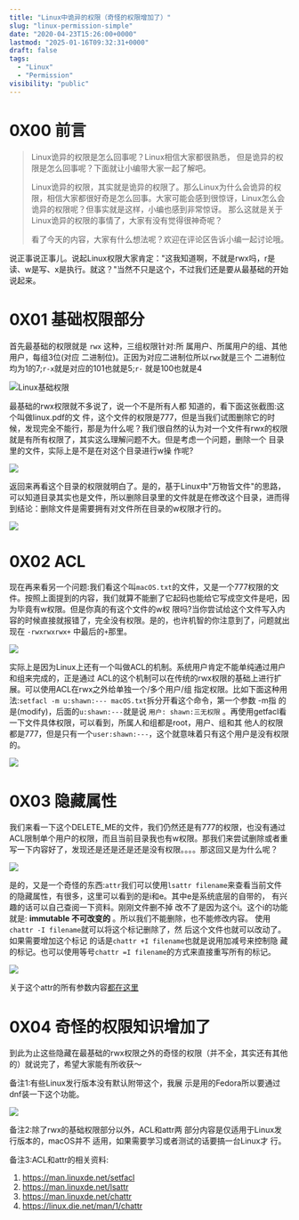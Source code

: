 ```yaml
---
title: "Linux中诡异的权限（奇怪的权限增加了）"
slug: "linux-permission-simple"
date: "2020-04-23T15:26:00+0000"
lastmod: "2025-01-16T09:32:31+0000"
draft: false
tags:
  - "Linux"
  - "Permission"
visibility: "public"
---
```

# 0X00 前言

> Linux诡异的权限是怎么回事呢？Linux相信大家都很熟悉， 但是诡异的权限是怎么回事呢？下面就让小编带大家一起了解吧。
>
> Linux诡异的权限，其实就是诡异的权限了。那么Linux为什么会诡异的权限，相信大家都很好奇是怎么回事。大家可能会感到很惊讶，Linux怎么会诡异的权限呢？但事实就是这样，小编也感到非常惊讶。 那么这就是关于Linux诡异的权限的事情了，大家有没有觉得很神奇呢？
>
> 看了今天的内容，大家有什么想法呢？欢迎在评论区告诉小编一起讨论哦。

说正事说正事儿。说起Linux权限大家肯定："这我知道啊，不就是rwx吗，r是读、w是写、x是执行。就这？"当然不只是这个，不过我们还是要从最基础的开始说起来。

# 0X01 基础权限部分

首先最基础的权限就是 `rwx` 这种，三组权限针对:所 属用户、所属用户的组、其他用户，每组3位(对应 二进制位)。正因为对应二进制位所以`rwx`就是三个 二进制位均为1的7;`r-x`就是对应的101也就是5;`r-` 就是100也就是4

![Linux基础权限](https://tva1.sinaimg.cn/large/007S8ZIlgy1ge43ddofakj315g0iu16s.jpg)

最基础的rwx权限就不多说了，说一个不是所有人都 知道的，看下面这张截图:这个叫做linux.pdf的文 件，这个文件的权限是777，但是当我们试图删除它的时候，发现完全不能行，那是为什么呢？我们很自然的认为对一个文件有rwx的权限就是有所有权限了，其实这么理解问题不大。但是考虑一个问题，删除一个 目录里的文件，实际上是不是在对这个目录进行w操 作呢?

![](https://tva1.sinaimg.cn/large/007S8ZIlgy1ge43jtgw7xj30py06yq73.jpg)

返回来再看这个目录的权限就明白了。是的，基于Linux中"万物皆文件"的思路，可以知道目录其实也是文件，所以删除目录里的文件就是在修改这个目录，进而得到结论：删除文件是需要拥有对文件所在目录的w权限才行的。

![](https://tva1.sinaimg.cn/large/007S8ZIlgy1ge43gladatj30v605agt8.jpg)

# 0X02 ACL

现在再来看另一个问题:我们看这个叫`macOS.txt`的文件，又是一个777权限的文件。按照上面提到的内容，我们就算不能删了它起码也能给它写成空文件是吧，因为毕竟有w权限。但是你真的有这个文件的w权 限吗?当你尝试给这个文件写入内容的时候直接就报错了，完全没有权限。是的，也许机智的你注意到了，问题就出现在 `-rwxrwxrwx+` 中最后的`+`那里。

![](https://tva1.sinaimg.cn/large/007S8ZIlgy1ge43o1s5o6j30za08c7fp.jpg)

实际上是因为Linux上还有一个叫做ACL的机制。系统用户肯定不能单纯通过用户和组来完成的，正是通过 ACL的这个机制可以在传统的rwx权限的基础上进行扩 展。可以使用ACL在rwx之外给单独一个/多个用户/组 指定权限。比如下面这种用法:`setfacl -m u:shawn:--- macOS.txt`拆分开看这个命令，第一个参数 -m指 的是(modify)，后面的`u:shawn:---`就是说 `用户: shawn:三无权限` 。再使用getfacl看一下文件具体权限，可以看到，所属人和组都是root，用户、组和其 他人的权限都是777，但是只有一个`user:shawn:---`，这个就意味着只有这个用户是没有权限的。

![](https://tva1.sinaimg.cn/large/007S8ZIlgy1ge43oxve6sj30yq0cy4ai.jpg)

# 0X03 隐藏属性

我们来看一下这个DELETE_ME的文件，我们仍然还是有777的权限，也没有通过ACL限制单个用户的权限，而且当前目录我也有w权限。那我们来尝试删除或者重写一下内容好了，发现还是还是还是还是没有权限。。。。那这回又是为什么呢？

![](https://tva1.sinaimg.cn/large/007S8ZIlgy1ge43pp3dfuj310i0pm1kx.jpg)

是的，又是一个奇怪的东⻄:`attr`我们可以使用`lsattr filename`来查看当前文件的隐藏属性，有很多，这里可以看到的是i和e。其中e是系统底层的自带的， 有兴趣的话可以自己查阅一下资料。刚刚文件删不掉 改不了是因为这个i。这个i的功能就是: **immutable 不可改变的** 。所以我们不能删除，也不能修改内容。 使用`chattr -I filename`就可以将这个标记删除了，然 后这个文件也就可以改动了。如果需要增加这个标记 的话是`chattr +I filename`也就是说用加减号来控制隐 藏的标记。也可以使用等号`chattr =I filename`的方式来直接重写所有的标记。

![](https://tva1.sinaimg.cn/large/007S8ZIlgy1ge43qbpmjij30zw08cn6h.jpg)

关于这个attr的所有参数内容[都在这里](<https://linux.die.net/man/1/chattr>)

# 0X04 奇怪的权限知识增加了

到此为止这些隐藏在最基础的rwx权限之外的奇怪的权限（并不全，其实还有其他的）就说完了，希望大家能有所收获～

备注1:有些Linux发行版本没有默认附带这个，我展 示是用的Fedora所以要通过dnf装一下这个功能。

![](https://tva1.sinaimg.cn/large/007S8ZIlgy1ge43t8b5fvj32hc0quu0x.jpg)

备注2:除了rwx的基础权限部分以外，ACL和attr两 部分内容是仅适用于Linux发行版本的，macOS并不 适用，如果需要学习或者测试的话要搞一台Linux才 行。

备注3:ACL和attr的相关资料:

  1. <https://man.linuxde.net/setfacl>
  2. <https://man.linuxde.net/lsattr>
  3. <https://man.linuxde.net/chattr>
  4. <https://linux.die.net/man/1/chattr>
